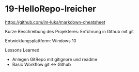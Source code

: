 # 19-HelloRepo-lreicher

https://github.com/im-luka/markdown-cheatsheet

Kurze Beschreibung des Projekteres: Enführung in Github mit git

Entwicklungsplattform: Windows 10

Lessons Learned
* Anlegen GitRepo mit gitignore und readme
* Basic Workflow git <-> Github
